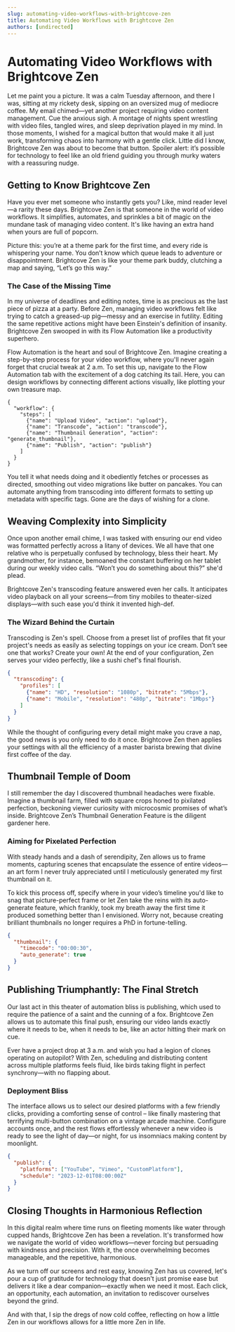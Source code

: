 ```yaml
---
slug: automating-video-workflows-with-brightcove-zen
title: Automating Video Workflows with Brightcove Zen
authors: [undirected]
---
```



# Automating Video Workflows with Brightcove Zen

Let me paint you a picture. It was a calm Tuesday afternoon, and there I was, sitting at my rickety desk, sipping on an oversized mug of mediocre coffee. My email chimed—yet another project requiring video content management. Cue the anxious sigh. A montage of nights spent wrestling with video files, tangled wires, and sleep deprivation played in my mind. In those moments, I wished for a magical button that would make it all just work, transforming chaos into harmony with a gentle click. Little did I know, Brightcove Zen was about to become that button. Spoiler alert: it’s possible for technology to feel like an old friend guiding you through murky waters with a reassuring nudge.

## Getting to Know Brightcove Zen

Have you ever met someone who instantly gets you? Like, mind reader level—a rarity these days. Brightcove Zen is that someone in the world of video workflows. It simplifies, automates, and sprinkles a bit of magic on the mundane task of managing video content. It's like having an extra hand when yours are full of popcorn.

Picture this: you’re at a theme park for the first time, and every ride is whispering your name. You don’t know which queue leads to adventure or disappointment. Brightcove Zen is like your theme park buddy, clutching a map and saying, “Let’s go this way.”

### The Case of the Missing Time

In my universe of deadlines and editing notes, time is as precious as the last piece of pizza at a party. Before Zen, managing video workflows felt like trying to catch a greased-up pig—messy and an exercise in futility. Editing the same repetitive actions might have been Einstein's definition of insanity. Brightcove Zen swooped in with its Flow Automation like a productivity superhero.

Flow Automation is the heart and soul of Brightcove Zen. Imagine creating a step-by-step process for your video workflow, where you'll never again forget that crucial tweak at 2 a.m. To set this up, navigate to the Flow Automation tab with the excitement of a dog catching its tail. Here, you can design workflows by connecting different actions visually, like plotting your own treasure map.

```
{
  "workflow": {
    "steps": [
      {"name": "Upload Video", "action": "upload"},
      {"name": "Transcode", "action": "transcode"},
      {"name": "Thumbnail Generation", "action": "generate_thumbnail"},
      {"name": "Publish", "action": "publish"}
    ]
  }
}
```

You tell it what needs doing and it obediently fetches or processes as directed, smoothing out video migrations like butter on pancakes. You can automate anything from transcoding into different formats to setting up metadata with specific tags. Gone are the days of wishing for a clone.

## Weaving Complexity into Simplicity

Once upon another email chime, I was tasked with ensuring our end video was formatted perfectly across a litany of devices. We all have that one relative who is perpetually confused by technology, bless their heart. My grandmother, for instance, bemoaned the constant buffering on her tablet during our weekly video calls. “Won’t you do something about this?” she'd plead.

Brightcove Zen's transcoding feature answered even her calls. It anticipates video playback on all your screens—from tiny mobiles to theater-sized displays—with such ease you'd think it invented high-def.

### The Wizard Behind the Curtain

Transcoding is Zen's spell. Choose from a preset list of profiles that fit your project's needs as easily as selecting toppings on your ice cream. Don’t see one that works? Create your own! At the end of your configuration, Zen serves your video perfectly, like a sushi chef's final flourish. 

```json
{
  "transcoding": {
    "profiles": [
      {"name": "HD", "resolution": "1080p", "bitrate": "5Mbps"},
      {"name": "Mobile", "resolution": "480p", "bitrate": "1Mbps"}
    ]
  }
}
```

While the thought of configuring every detail might make you crave a nap, the good news is you only need to do it once. Brightcove Zen then applies your settings with all the efficiency of a master barista brewing that divine first coffee of the day.

## Thumbnail Temple of Doom

I still remember the day I discovered thumbnail headaches were fixable. Imagine a thumbnail farm, filled with square crops honed to pixilated perfection, beckoning viewer curiosity with microcosmic promises of what’s inside. Brightcove Zen’s Thumbnail Generation Feature is the diligent gardener here.

### Aiming for Pixelated Perfection

With steady hands and a dash of serendipity, Zen allows us to frame moments, capturing scenes that encapsulate the essence of entire videos—an art form I never truly appreciated until I meticulously generated my first thumbnail on it.

To kick this process off, specify where in your video’s timeline you'd like to snag that picture-perfect frame or let Zen take the reins with its auto-generate feature, which frankly, took my breath away the first time it produced something better than I envisioned. Worry not, because creating brilliant thumbnails no longer requires a PhD in fortune-telling.

```json
{
  "thumbnail": {
    "timecode": "00:00:30",
    "auto_generate": true
  }
}
```

## Publishing Triumphantly: The Final Stretch

Our last act in this theater of automation bliss is publishing, which used to require the patience of a saint and the cunning of a fox. Brightcove Zen allows us to automate this final push, ensuring our video lands exactly where it needs to be, when it needs to be, like an actor hitting their mark on cue.

Ever have a project drop at 3 a.m. and wish you had a legion of clones operating on autopilot? With Zen, scheduling and distributing content across multiple platforms feels fluid, like birds taking flight in perfect synchrony—with no flapping about.

### Deployment Bliss

The interface allows us to select our desired platforms with a few friendly clicks, providing a comforting sense of control – like finally mastering that terrifying multi-button combination on a vintage arcade machine. Configure accounts once, and the rest flows effortlessly whenever a new video is ready to see the light of day—or night, for us insomniacs making content by moonlight.

```json
{
  "publish": {
    "platforms": ["YouTube", "Vimeo", "CustomPlatform"],
    "schedule": "2023-12-01T08:00:00Z"
  }
}
```

## Closing Thoughts in Harmonious Reflection

In this digital realm where time runs on fleeting moments like water through cupped hands, Brightcove Zen has been a revelation. It's transformed how we navigate the world of video workflows—never forcing but persuading with kindness and precision. With it, the once overwhelming becomes manageable, and the repetitive, harmonious.

As we turn off our screens and rest easy, knowing Zen has us covered, let's pour a cup of gratitude for technology that doesn't just promise ease but delivers it like a dear companion—exactly when we need it most. Each click, an opportunity, each automation, an invitation to rediscover ourselves beyond the grind.

And with that, I sip the dregs of now cold coffee, reflecting on how a little Zen in our workflows allows for a little more Zen in life.
